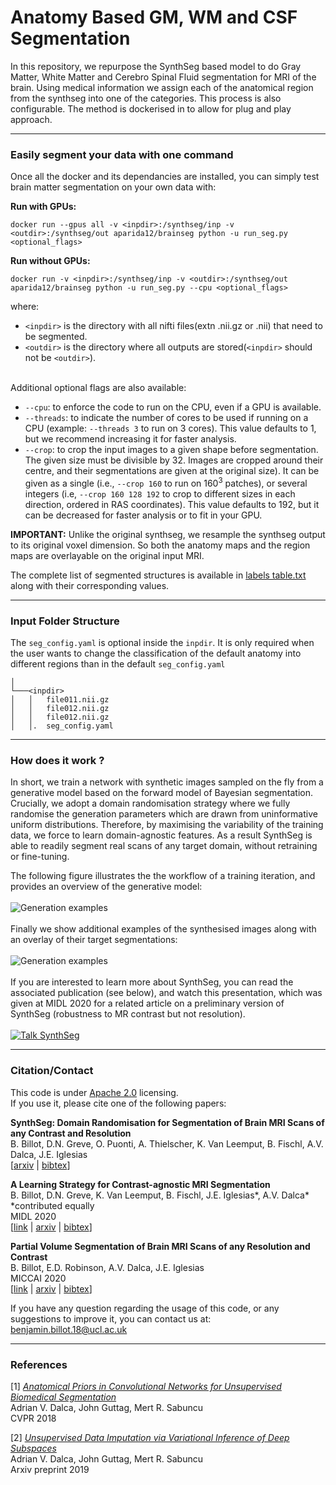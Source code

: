 # Anatomy Based GM, WM and CSF Segmentation

In this repository, we repurpose the SynthSeg based model to 
do Gray Matter, White Matter and Cerebro Spinal Fluid segmentation for MRI of the brain. 
Using medical information we assign each of the anatomical region from the synthseg into one 
of the categories. This process is also configurable. The method is dockerised in to allow 
for plug and play approach. 

----------------

### Easily segment your data with one command

Once all the docker and its dependancies are installed, you can simply test brain matter segmentation on your own data with:

**Run with GPUs:**
```
docker run --gpus all -v <inpdir>:/synthseg/inp -v <outdir>:/synthseg/out aparida12/brainseg python -u run_seg.py <optional_flags>
```
**Run without GPUs:**
```
docker run -v <inpdir>:/synthseg/inp -v <outdir>:/synthseg/out aparida12/brainseg python -u run_seg.py --cpu <optional_flags>
```
where:
- `<inpdir>` is the directory with all nifti files(extn .nii.gz or .nii) that need to be segmented.
- `<outdir>` is the directory where all outputs are stored(`<inpdir>` should not be `<outdir>`). 

\
Additional optional flags are also available:
- `--cpu`: to enforce the code to run on the CPU, even if a GPU is available.
- `--threads`: to indicate the number of cores to be used if running on a CPU (example: `--threads 3` to run on 3 cores).
This value defaults to 1, but we recommend increasing it for faster analysis.
- `--crop`: to crop the input images to a given shape before segmentation. The given size must be divisible by 32.
Images are cropped around their centre, and their segmentations are given at the original size). It can be given as a 
single (i.e., `--crop 160` to run on 160<sup>3</sup> patches), or several integers (i.e, `--crop 160 128 192` to crop to
different sizes in each direction, ordered in RAS coordinates). This value defaults to 192, but it can be decreased
for faster analysis or to fit in your GPU.


**IMPORTANT:** Unlike the original synthseg, we resample the synthseg output to its original voxel dimension. So both the anatomy maps and the region maps 
are overlayable on the original input MRI.

The complete list of segmented structures is available in [labels table.txt](data/labels%20table.txt) along with their
corresponding values.

----------------

### Input Folder Structure

The `seg_config.yaml` is optional inside the `inpdir`. It is only required when the user wants to change the classification of the default anatomy into different regions than in the default `seg_config.yaml`
```
│
└───<inpdir>
│   │   file011.nii.gz
│   │   file012.nii.gz
│   │   file012.nii.gz
│   │.  seg_config.yaml

```

----------------

### How does it work ?

In short, we train a network with synthetic images sampled on the fly from a generative model based on the forward
model of Bayesian segmentation. Crucially, we adopt a domain randomisation strategy where we fully randomise the 
generation parameters which are drawn from uninformative uniform distributions. Therefore, by maximising the variability
of the training data, we force to learn domain-agnostic features. As a result SynthSeg is able to readily segment
real scans of any target domain, without retraining or fine-tuning. 

The following figure illustrates the the workflow of a training iteration, and provides an overview of the generative 
model:
\
\
![Generation examples](data/README_figures/overview.png)
\
\
Finally we show additional examples of the synthesised images along with an overlay of their target segmentations:
\
\
![Generation examples](data/README_figures/training_data.png)
\
\
If you are interested to learn more about SynthSeg, you can read the associated publication (see below), and watch this
presentation, which was given at MIDL 2020 for a related article on a preliminary version of SynthSeg (robustness to
MR contrast but not resolution).
\
\
[![Talk SynthSeg](data/README_figures/youtube_link.png)](https://www.youtube.com/watch?v=Bfp3cILSKZg&t=1s)


----------------

### Citation/Contact

This code is under [Apache 2.0](LICENSE.txt) licensing. \
If you use it, please cite one of the following papers:

**SynthSeg: Domain Randomisation for Segmentation of Brain MRI Scans of any Contrast and Resolution** \
B. Billot, D.N. Greve, O. Puonti, A. Thielscher, K. Van Leemput, B. Fischl, A.V. Dalca, J.E. Iglesias \
[[arxiv](https://arxiv.org/abs/2107.09559) | [bibtex](bibtex.bib)]

**A Learning Strategy for Contrast-agnostic MRI Segmentation** \
B. Billot, D.N. Greve, K. Van Leemput, B. Fischl, J.E. Iglesias*, A.V. Dalca* \
*contributed equally \
MIDL 2020 \
[[link](http://proceedings.mlr.press/v121/billot20a.html) | [arxiv](https://arxiv.org/abs/2003.01995) | [bibtex](bibtex.bib)]

**Partial Volume Segmentation of Brain MRI Scans of any Resolution and Contrast** \
B. Billot, E.D. Robinson, A.V. Dalca, J.E. Iglesias \
MICCAI 2020 \
[[link](https://link.springer.com/chapter/10.1007/978-3-030-59728-3_18) | [arxiv](https://arxiv.org/abs/2004.10221) | [bibtex](bibtex.bib)]

If you have any question regarding the usage of this code, or any suggestions to improve it, you can contact us at: \
benjamin.billot.18@ucl.ac.uk


----------------

### References

[1] *[Anatomical Priors in Convolutional Networks for Unsupervised Biomedical Segmentation](http://www.mit.edu/~adalca/files/papers/cvpr2018_priors.pdf)* \
Adrian V. Dalca, John Guttag, Mert R. Sabuncu \
CVPR 2018

[2] *[Unsupervised Data Imputation via Variational Inference of Deep Subspaces](https://arxiv.org/abs/1903.03503)* \
Adrian V. Dalca, John Guttag, Mert R. Sabuncu \
Arxiv preprint 2019

